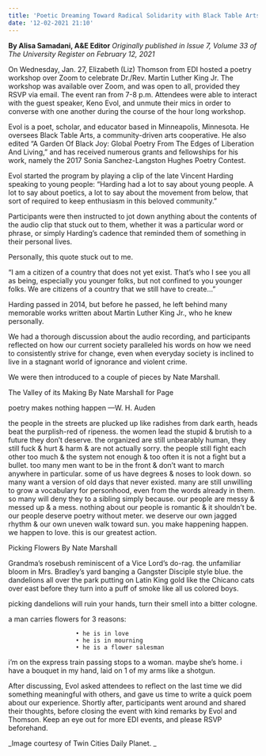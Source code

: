 ```yaml
---
title: 'Poetic Dreaming Toward Radical Solidarity with Black Table Arts'
date: '12-02-2021 21:10'
---
```


**By Alisa Samadani, A&E Editor** _Originally published in Issue 7, Volume 33 of The University Register on February 12, 2021_

On Wednesday, Jan. 27, Elizabeth (Liz) Thomson from EDI hosted a poetry workshop over Zoom to celebrate Dr./Rev. Martin Luther King Jr. The workshop was available over Zoom, and was open to all, provided they RSVP via email. The event ran from 7-8 p.m. Attendees were able to interact with the guest speaker, Keno Evol, and unmute their mics in order to converse with one another during the course of the hour long workshop. 

Evol is a poet, scholar, and educator based in Minneapolis, Minnesota. He oversees Black Table Arts, a community-driven arts cooperative. He also edited “A Garden Of Black Joy: Global Poetry From The Edges of Liberation And Living,”  and has received numerous grants and fellowships for his work, namely the 2017 Sonia Sanchez-Langston Hughes Poetry Contest. 

Evol started the program by playing a clip of the late Vincent Harding speaking to young people:
 “Harding had a lot to say about young people. A lot to say about poetics, a lot to say about the movement from below, that sort of required to keep enthusiasm in this beloved community.”

Participants were then instructed to jot down anything about the contents of the audio clip that stuck out to them, whether it was a particular word or phrase, or simply Harding’s cadence that reminded them of something in their personal lives.

Personally, this quote stuck out to me.

 “I am a citizen of a country that does not yet exist. That’s who I see you all as being, especially you younger folks, but not confined to you younger folks. We are citizens of a country that we still have to create…”

Harding passed in 2014, but before he passed, he left behind many memorable works written about Martin Luther King Jr., who he knew personally.

We had a thorough discussion about the audio recording, and participants reflected on how our current society paralleled his words on how we need to consistently strive for change, even when everyday society is inclined to live in a stagnant world of ignorance and violent crime.

We were then introduced to a couple of pieces by Nate Marshall.

The Valley of its Making
By Nate Marshall
for Page

poetry makes nothing happen
—W. H. Auden

the people in the streets
are plucked up like
radishes from dark earth,
heads beat the purplish-red
of ripeness. the women lead
the stupid & brutish to a
future they don’t deserve.
the organized are still
unbearably human, they
still fuck & hurt & harm
& are not actually sorry.
the people still fight
each other too much &
the system not enough
& too often it is not a fight
but a bullet. too many men
want to be in the front
& don’t want to march
anywhere in particular.
some of us have degrees
& noses to look down. 
so many want a version
of old days that never
existed. many are still unwilling
to grow a vocabulary for personhood,
even from the words already in them.
so many will deny they to a sibling
simply because. our people are
messy & messed up & a mess.
nothing about our people is romantic
& it shouldn’t be. our people deserve
poetry without meter. we deserve our
own jagged rhythm & our own uneven
walk toward sun. you make happening happen.
we happen to love. this is our greatest
action. 

Picking Flowers
By Nate Marshall

Grandma’s rosebush
reminiscent of a Vice Lord’s do-rag.
the unfamiliar bloom in Mrs. Bradley’s yard
banging a Gangster Disciple style blue.
the dandelions all over the park putting on
Latin King gold like the Chicano cats
over east before they turn into a puff
of smoke like all us colored boys.

picking dandelions will ruin your hands,
turn their smell into a bitter cologne.

a man carries flowers for 3 reasons:

                       • he is in love
                       • he is in mourning
                       • he is a flower salesman

i’m on the express train passing stops
to a woman. maybe she’s home.
i have a bouquet in my hand,
laid on 1 of my arms like a shotgun.

After discussing, Evol asked attendees to reflect on the last time we did something meaningful with others, and gave us time to write a quick poem about our experience. Shortly after, participants went around and shared their thoughts, before closing the event with kind remarks by Evol and Thomson.
Keep an eye out for more EDI events, and please RSVP beforehand.

_Image courtesy of Twin Cities Daily Planet.
_


